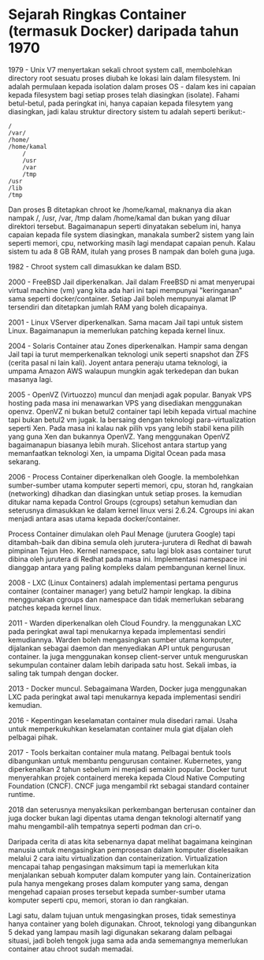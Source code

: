 # Sejarah Ringkas Container \(termasuk Docker\) daripada tahun 1970

1979 - Unix V7 menyertakan sekali chroot system call, membolehkan directory root sesuatu proses diubah ke lokasi lain dalam filesystem. Ini adalah permulaan kepada isolation dalam proses OS - dalam kes ini capaian kepada filesystem bagi setiap proses telah diasingkan \(isolate\). Fahami betul-betul, pada peringkat ini, hanya capaian kepada filesytem yang diasingkan, jadi kalau struktur directory sistem tu adalah seperti berikut:-

```text
/
/var/
/home/
/home/kamal
    /
    /usr
    /var
    /tmp
/usr
/lib
/tmp
```

Dan proses B ditetapkan chroot ke /home/kamal, maknanya dia akan nampak /, /usr, /var, /tmp dalam /home/kamal dan bukan yang diluar direktori tersebut. Bagaimanapun seperti dinyatakan sebelum ini, hanya capaian kepada file system diasingkan, manakala sumber2 sistem yang lain seperti memori, cpu, networking masih lagi mendapat capaian penuh. Kalau sistem tu ada 8 GB RAM, itulah yang proses B nampak dan boleh guna juga.

1982 - Chroot system call dimasukkan ke dalam BSD.

2000 - FreeBSD Jail diperkenalkan. Jail dalam FreeBSD ni amat menyerupai virtual machine \(vm\) yang kita ada hari ini tapi mempunyai "keringanan" sama seperti docker/container. Setiap Jail boleh mempunyai alamat IP tersendiri dan ditetapkan jumlah RAM yang boleh dicapainya.

2001 - Linux VServer diperkenalkan. Sama macam Jail tapi untuk sistem Linux. Bagaimanapun ia memerlukan patching kepada kernel linux.

2004 - Solaris Container atau Zones diperkenalkan. Hampir sama dengan Jail tapi ia turut memperkenalkan teknologi unik seperti snapshot dan ZFS \(cerita pasal ni lain kali\). Joyent antara peneraju utama teknologi, ia umpama Amazon AWS walaupun mungkin agak terkedepan dan bukan masanya lagi.

2005 - OpenVZ \(Virtuozzo\) muncul dan menjadi agak popular. Banyak VPS hosting pada masa ini menawarkan VPS yang disediakan menggunakan openvz. OpenVZ ni bukan betul2 container tapi lebih kepada virtual machine tapi bukan betul2 vm jugak. Ia bersaing dengan teknologi para-virtualization seperti Xen. Pada masa ini kalau nak pilih vps yang lebih stabil kena pilih yang guna Xen dan bukannya OpenVZ. Yang menggunakan OpenVZ bagaimanapun biasanya lebih murah. Slicehost antara startup yang memanfaatkan teknologi Xen, ia umpama Digital Ocean pada masa sekarang.

2006 - Process Container diperkenalkan oleh Google. Ia membolehkan sumber-sumber utama komputer seperti memori, cpu, storan hd, rangkaian \(networking\) dihadkan dan diasingkan untuk setiap proses. Ia kemudian ditukar nama kepada Control Groups \(cgroups\) setahun kemudian dan seterusnya dimasukkan ke dalam kernel linux versi 2.6.24. Cgroups ini akan menjadi antara asas utama kepada docker/container.

Process Container dimulakan oleh Paul Menage \(jurutera Google\) tapi ditambah-baik dan dibina semula oleh jurutera-jurutera di Redhat di bawah pimpinan Tejun Heo. Kernel namespace, satu lagi blok asas container turut dibina oleh jurutera di Redhat pada masa ini. Implementasi namespace ini dianggap antara yang paling kompleks dalam pembangunan kernel linux.

2008 - LXC \(Linux Containers\) adalah implementasi pertama pengurus container \(container manager\) yang betul2 hampir lengkap. Ia dibina menggunakan cgroups dan namespace dan tidak memerlukan sebarang patches kepada kernel linux.

2011 - Warden diperkenalkan oleh Cloud Foundry. Ia menggunakan LXC pada peringkat awal tapi menukarnya kepada implementasi sendiri kemudiannya. Warden boleh mengasingkan sumber utama komputer, dijalankan sebagai daemon dan menyediakan API untuk pengurusan container. Ia juga menggunakan konsep client-server untuk menguruskan sekumpulan container dalam lebih daripada satu host. Sekali imbas, ia saling tak tumpah dengan docker.

2013 - Docker muncul. Sebagaimana Warden, Docker juga menggunakan LXC pada peringkat awal tapi menukarnya kepada implementasi sendiri kemudian.

2016 - Kepentingan keselamatan container mula disedari ramai. Usaha untuk memperkukuhkan keselamatan container mula giat dijalan oleh pelbagai pihak.

2017 - Tools berkaitan container mula matang. Pelbagai bentuk tools dibangunkan untuk membantu pengurusan container. Kubernetes, yang diperkenalkan 2 tahun sebelum ini menjadi semakin popular. Docker turut menyerahkan projek containerd mereka kepada Cloud Native Computing Foundation \(CNCF\). CNCF juga mengambil rkt sebagai standard container runtime.

2018 dan seterusnya menyaksikan perkembangan berterusan container dan juga docker bukan lagi dipentas utama dengan teknologi alternatif yang mahu mengambil-alih tempatnya seperti podman dan cri-o.

Daripada cerita di atas kita sebenarnya dapat melihat bagaimana keinginan manusia untuk mengasingkan pemprosesan dalam komputer diselesaikan melalui 2 cara iaitu virtualization dan containerization. Virtualization mencapai tahap pengasingan maksimum tapi ia memerlukan kita menjalankan sebuah komputer dalam komputer yang lain. Containerization pula hanya mengekang proses dalam komputer yang sama, dengan mengehad capaian proses tersebut kepada sumber-sumber utama komputer seperti cpu, memori, storan io dan rangkaian.

Lagi satu, dalam tujuan untuk mengasingkan proses, tidak semestinya hanya container yang boleh digunakan. Chroot, teknologi yang dibangunkan 5 dekad yang lampau masih lagi digunakan sekarang dalam pelbagai situasi, jadi boleh tengok juga sama ada anda sememangnya memerlukan container atau chroot sudah memadai.

